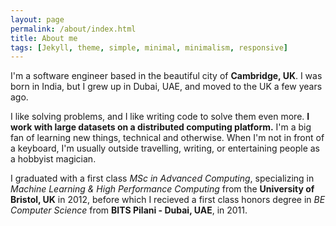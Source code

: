 ```yaml
---
layout: page
permalink: /about/index.html
title: About me
tags: [Jekyll, theme, simple, minimal, minimalism, responsive]
---
```


I'm a software engineer based in the beautiful city of **Cambridge, UK**. I was born in India, but I grew up in Dubai, UAE, and moved to the UK a few years ago.

I like solving problems, and I like writing code to solve them even more. **I work with large datasets on a distributed computing platform.** I'm a big fan of learning new things, technical and otherwise. When I'm not in front of a keyboard, I'm usually outside travelling, writing, or entertaining people as a hobbyist magician.

I graduated with a first class *MSc in Advanced Computing*, specializing in *Machine Learning & High Performance Computing* from the **University of Bristol, UK** in 2012, before which I recieved a first class honors degree in *BE Computer Science* from **BITS Pilani - Dubai, UAE**, in 2011.
